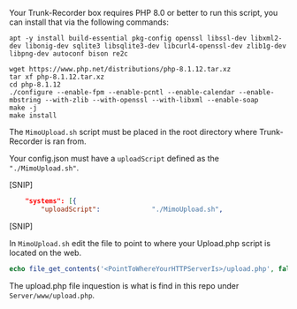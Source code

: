 Your Trunk-Recorder box requires PHP 8.0 or better to run this script, you can install that via the following commands:

```SH
apt -y install build-essential pkg-config openssl libssl-dev libxml2-dev libonig-dev sqlite3 libsqlite3-dev libcurl4-openssl-dev zlib1g-dev libpng-dev autoconf bison re2c

wget https://www.php.net/distributions/php-8.1.12.tar.xz
tar xf php-8.1.12.tar.xz
cd php-8.1.12
./configure --enable-fpm --enable-pcntl --enable-calendar --enable-mbstring --with-zlib --with-openssl --with-libxml --enable-soap
make -j
make install
```

The `MimoUpload.sh` script must be placed in the root directory where Trunk-Recorder is ran from.

Your config.json must have a `uploadScript` defined as the `"./MimoUpload.sh"`.

[SNIP]
```JSON
    "systems": [{
        "uploadScript":             "./MimoUpload.sh",
```
[SNIP]

In `MimoUpload.sh` edit the file to point to where your Upload.php script is located on the web.

```PHP
echo file_get_contents('<PointToWhereYourHTTPServerIs>/upload.php', false, $context);
```

The upload.php file inquestion is what is find in this repo under `Server/www/upload.php`.